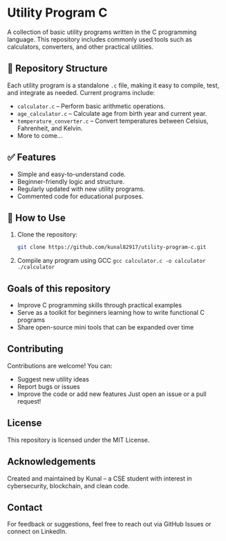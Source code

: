 # Utility Program C

A collection of basic utility programs written in the C programming language. This repository includes commonly used tools such as calculators, converters, and other practical utilities.

## 📁 Repository Structure

Each utility program is a standalone `.c` file, making it easy to compile, test, and integrate as needed. Current programs include:

- `calculator.c` – Perform basic arithmetic operations.
- `age_calculator.c` – Calculate age from birth year and current year.
- `temperature_converter.c` – Convert temperatures between Celsius, Fahrenheit, and Kelvin.
- More to come...

## ✅ Features

- Simple and easy-to-understand code.
- Beginner-friendly logic and structure.
- Regularly updated with new utility programs.
- Commented code for educational purposes.

## 🧠 How to Use

1. Clone the repository:
   ```bash
   git clone https://github.com/kunal82917/utility-program-c.git
2. Compile any program using GCC
   `gcc calculator.c -o calculator ./calculator`

## Goals of this repository 
- Improve C programming skills through practical examples
- Serve as a toolkit for beginners learning how to write functional C programs
- Share open-source mini tools that can be expanded over time

## Contributing 
   Contributions are welcome! You can:
- Suggest new utility ideas
- Report bugs or issues
- Improve the code or add new features
  Just open an issue or a pull request!

## License 
   This repository is licensed under the MIT License.

## Acknowledgements
   Created and maintained by Kunal – a CSE student with interest in cybersecurity, blockchain, and clean code.

## Contact
   For feedback or suggestions, feel free to reach out via GitHub Issues or connect on LinkedIn.

